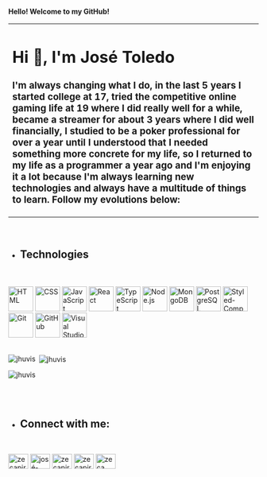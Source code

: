 <strong>Hello! Welcome to my GitHub!</strong></h2>
<br>
<table>
  <tbody>
    <tr>
      <td align="left" width="60%">
        <h1 align="left">Hi 👋, I'm José Toledo</h1>
<h3 align="left">I'm always changing what I do, in the last 5 years I started college at 17, tried the competitive online gaming life at 19 where I did really well for a while, became a streamer for about 3 years where I did well financially, I studied to be a poker professional for over a year until I understood that I needed something more concrete for my life, so I returned to my life as a programmer a year ago and I'm enjoying it a lot because I'm always learning new technologies and always have a multitude of things to learn. Follow my evolutions below:</h3>
   </td></tr>
  </tbody>
</table>
<br>
<div dir="auto">
<ul dir="auto">
<li>
<h2><strong>Technologies</strong></h2>
</li>
</ul>
<br>

<br>
<div dir="auto">
   <a target="_blank" rel="noopener noreferrer nofollow" href="https://user-images.githubusercontent.com/25181517/192158954-f88b5814-d510-4564-b285-dff7d6400dad.png"><img height="50" src="https://user-images.githubusercontent.com/25181517/192158954-f88b5814-d510-4564-b285-dff7d6400dad.png" alt="HTML" title="HTML" style="max-width: 100%;"></a>
 <a target="_blank" rel="noopener noreferrer nofollow" href="https://user-images.githubusercontent.com/25181517/183898674-75a4a1b1-f960-4ea9-abcb-637170a00a75.png"><img height="50" src="https://user-images.githubusercontent.com/25181517/183898674-75a4a1b1-f960-4ea9-abcb-637170a00a75.png" alt="CSS" title="CSS" style="max-width: 100%;"></a>
   <a target="_blank" rel="noopener noreferrer nofollow" href="https://user-images.githubusercontent.com/25181517/117447155-6a868a00-af3d-11eb-9cfe-245df15c9f3f.png"><img height="50" src="https://user-images.githubusercontent.com/25181517/117447155-6a868a00-af3d-11eb-9cfe-245df15c9f3f.png" alt="JavaScript" title="JavaScript" style="max-width: 100%;"></a>
 <a target="_blank" rel="noopener noreferrer nofollow" href="https://user-images.githubusercontent.com/25181517/183897015-94a058a6-b86e-4e42-a37f-bf92061753e5.png"><img height="50" src="https://user-images.githubusercontent.com/25181517/183897015-94a058a6-b86e-4e42-a37f-bf92061753e5.png" alt="React" title="React" style="max-width: 100%;"></a>
  <a target="_blank" rel="noopener noreferrer nofollow" href="https://camo.githubusercontent.com/0bfd31221b8c5f6c81b708287c092acc0ad2bdca1d2399add64c073708681384/68747470733a2f2f7374617469632d30302e69636f6e6475636b2e636f6d2f6173736574732e30302f747970657363726970742d69636f6e2d69636f6e2d353132783531322d79683079753374612e706e67"><img height="50" src="https://camo.githubusercontent.com/0bfd31221b8c5f6c81b708287c092acc0ad2bdca1d2399add64c073708681384/68747470733a2f2f7374617469632d30302e69636f6e6475636b2e636f6d2f6173736574732e30302f747970657363726970742d69636f6e2d69636f6e2d353132783531322d79683079753374612e706e67" alt="TypeScript" title="TypeScript" data-canonical-src="https://static-00.iconduck.com/assets.00/typescript-icon-icon-512x512-yh0yu3ta.png" style="max-width: 100%;"></a>
  <a target="_blank" rel="noopener noreferrer nofollow" href="https://camo.githubusercontent.com/c128a632c96ba308e5ede4c2f0ec513856f663c6794c27e1624beb8a88aa7309/68747470733a2f2f63646e2d69636f6e732d706e672e666c617469636f6e2e636f6d2f3531322f3931392f3931393832352e706e67"><img height="50" src="https://camo.githubusercontent.com/c128a632c96ba308e5ede4c2f0ec513856f663c6794c27e1624beb8a88aa7309/68747470733a2f2f63646e2d69636f6e732d706e672e666c617469636f6e2e636f6d2f3531322f3931392f3931393832352e706e67" alt="Node.js" title="Node.js" data-canonical-src="https://cdn-icons-png.flaticon.com/512/919/919825.png" style="max-width: 100%;"></a>
    <a target="_blank" rel="noopener noreferrer nofollow" href="https://camo.githubusercontent.com/2bc673bc3ddc4a8c7112d08d38a2931a5d0090925c221809f54827b7987f925b/68747470733a2f2f696d672e69636f6e73382e636f6d2f636f6c6f722f3438302f6d6f6e676f64622e706e67"><img height="50" src="https://camo.githubusercontent.com/2bc673bc3ddc4a8c7112d08d38a2931a5d0090925c221809f54827b7987f925b/68747470733a2f2f696d672e69636f6e73382e636f6d2f636f6c6f722f3438302f6d6f6e676f64622e706e67" alt="MongoDB" title="MongoDB" data-canonical-src="https://img.icons8.com/color/480/mongodb.png" style="max-width: 100%;"></a> 
  <a target="_blank" rel="noopener noreferrer nofollow" href="https://camo.githubusercontent.com/2717985f26463c118a5e93fd5ab74cbafe4dd5c9e9a9ca4bf2af249baf4d92a7/68747470733a2f2f75706c6f61642e77696b696d656469612e6f72672f77696b6970656469612f636f6d6d6f6e732f7468756d622f322f32392f506f737467726573716c5f656c657068616e742e7376672f3132303070782d506f737467726573716c5f656c657068616e742e7376672e706e67"><img height="50" src="https://camo.githubusercontent.com/2717985f26463c118a5e93fd5ab74cbafe4dd5c9e9a9ca4bf2af249baf4d92a7/68747470733a2f2f75706c6f61642e77696b696d656469612e6f72672f77696b6970656469612f636f6d6d6f6e732f7468756d622f322f32392f506f737467726573716c5f656c657068616e742e7376672f3132303070782d506f737467726573716c5f656c657068616e742e7376672e706e67" alt="PostgreSQL" title="PostgreSQL" data-canonical-src="https://upload.wikimedia.org/wikipedia/commons/thumb/2/29/Postgresql_elephant.svg/1200px-Postgresql_elephant.svg.png" style="max-width: 100%;"></a> 
 <a target="_blank" rel="noopener noreferrer nofollow" href="https://raw.githubusercontent.com/styled-components/brand/master/styled-components.png"><img height="50" src="https://raw.githubusercontent.com/styled-components/brand/master/styled-components.png" alt="Styled-Components" title="Styled-Components" style="max-width: 100%;"></a>
 <a target="_blank" rel="noopener noreferrer nofollow" href="https://user-images.githubusercontent.com/25181517/192108372-f71d70ac-7ae6-4c0d-8395-51d8870c2ef0.png"><img height="50" src="https://user-images.githubusercontent.com/25181517/192108372-f71d70ac-7ae6-4c0d-8395-51d8870c2ef0.png" alt="Git" title="Git" style="max-width: 100%;"></a>
 <a target="_blank" rel="noopener noreferrer nofollow" href="https://user-images.githubusercontent.com/25181517/192108374-8da61ba1-99ec-41d7-80b8-fb2f7c0a4948.png"><img height="50" src="https://user-images.githubusercontent.com/25181517/192108374-8da61ba1-99ec-41d7-80b8-fb2f7c0a4948.png" alt="GitHub" title="GitHub" style="max-width: 100%;"></a>
 <a target="_blank" rel="noopener noreferrer nofollow" href="https://user-images.githubusercontent.com/25181517/192108891-d86b6220-e232-423a-bf5f-90903e6887c3.png"><img height="50" src="https://user-images.githubusercontent.com/25181517/192108891-d86b6220-e232-423a-bf5f-90903e6887c3.png" alt="Visual Studio Code" title="Visual Studio Code" style="max-width: 100%;"></a>
</div>
<br>
  
<p><img align="left" src="https://github-readme-stats.vercel.app/api/top-langs?username=jhuvis&show_icons=true&locale=en&layout=compact" alt="jhuvis" /></p>

<p>&nbsp;<img align="center" src="https://github-readme-stats.vercel.app/api?username=jhuvis&show_icons=true&locale=en" alt="jhuvis" /></p>

<p><img align="center" src="https://github-readme-streak-stats.herokuapp.com/?user=jhuvis&" alt="jhuvis" /></p>
  
<p dir="auto"><br><br></p>
<ul dir="auto">
<li>
<h2><strong>Connect with me:</strong></h2>
</li>
</ul>
<br>
</div></div></article>
<p align="left">
<a href="https://twitter.com/zecapiranha" target="blank"><img align="center" src="https://raw.githubusercontent.com/rahuldkjain/github-profile-readme-generator/master/src/images/icons/Social/twitter.svg" alt="zecapiranha" height="30" width="40" /></a>
<a href="https://linkedin.com/in/josé-toledo-ab04b6231" target="blank"><img align="center" src="https://raw.githubusercontent.com/rahuldkjain/github-profile-readme-generator/master/src/images/icons/Social/linked-in-alt.svg" alt="josé-toledo-ab04b6231" height="30" width="40" /></a>
<a href="https://instagram.com/zecapiranha" target="blank"><img align="center" src="https://raw.githubusercontent.com/rahuldkjain/github-profile-readme-generator/master/src/images/icons/Social/instagram.svg" alt="zecapiranha" height="30" width="40" /></a>
<a href="https://www.youtube.com/c/zecapiranha" target="blank"><img align="center" src="https://raw.githubusercontent.com/rahuldkjain/github-profile-readme-generator/master/src/images/icons/Social/youtube.svg" alt="zecapiranha" height="30" width="40" /></a>
<a href="https://discord.gg/zeca piranha#1182" target="blank"><img align="center" src="https://raw.githubusercontent.com/rahuldkjain/github-profile-readme-generator/master/src/images/icons/Social/discord.svg" alt="zeca piranha#1182" height="30" width="40" /></a>
</p>
